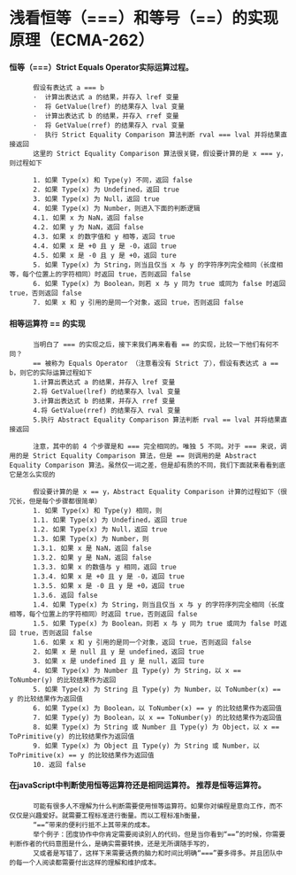 
# 浅看恒等（===）和等号（==）的实现原理（ECMA-262）

#### 恒等（===）Strict Equals Operator实际运算过程。

          假设有表达式 a === b
          ·  计算出表达式 a 的结果，并存入 lref 变量
          ·  将 GetValue(lref) 的结果存入 lval 变量
          ·  计算出表达式 b 的结果，并存入 rref 变量
          ·  将 GetValue(rref) 的结果存入 rval 变量
          ·  执行 Strict Equality Comparison 算法判断 rval === lval 并将结果直接返回
          这里的 Strict Equality Comparison 算法很关键，假设要计算的是 x === y，则过程如下

          1. 如果 Type(x) 和 Type(y) 不同，返回 false
          2. 如果 Type(x) 为 Undefined，返回 true
          3. 如果 Type(x) 为 Null，返回 true
          4. 如果 Type(x) 为 Number，则进入下面的判断逻辑
          4.1. 如果 x 为 NaN，返回 false
          4.2. 如果 y 为 NaN，返回 false
          4.3. 如果 x 的数字值和 y 相等，返回 true
          4.4. 如果 x 是 +0 且 y 是 -0，返回 true
          4.5. 如果 x 是 -0 且 y 是 +0，返回 ture
          5. 如果 Type(x) 为 String，则当且仅当 x 与 y 的字符序列完全相同（长度相等，每个位置上的字符相同）时返回 true，否则返回 false
          6. 如果 Type(x) 为 Boolean，则若 x 与 y 同为 true 或同为 false 时返回 true，否则返回 false
          7. 如果 x 和 y 引用的是同一个对象，返回 true，否则返回 false

#### 相等运算符 == 的实现

          当明白了 === 的实现之后，接下来我们再来看看 == 的实现，比较一下他们有何不同？
          == 被称为 Equals Operator （注意看没有 Strict 了），假设有表达式 a == b，则它的实际运算过程如下
          1.计算出表达式 a 的结果，并存入 lref 变量
          2.将 GetValue(lref) 的结果存入 lval 变量
          3.计算出表达式 b 的结果，并存入 rref 变量
          4.将 GetValue(rref) 的结果存入 rval 变量
          5.执行 Abstract Equality Comparison 算法判断 rval == lval 并将结果直接返回

          注意，其中的前 4 个步骤是和 === 完全相同的。唯独 5 不同。对于 === 来说，调用的是 Strict Equality Comparison 算法，但是 == 则调用的是 Abstract Equality Comparison 算法。虽然仅一词之差，但是却有质的不同，我们下面就来看看到底它是怎么实现的

          假设要计算的是 x == y，Abstract Equality Comparison 计算的过程如下（很冗长，但是每个步骤都很简单）
          1. 如果 Type(x) 和 Type(y) 相同，则
          1.1. 如果 Type(x) 为 Undefined，返回 true
          1.2. 如果 Type(x) 为 Null，返回 true
          1.3. 如果 Type(x) 为 Number，则
          1.3.1. 如果 x 是 NaN，返回 false
          1.3.2. 如果 y 是 NaN，返回 false
          1.3.3. 如果 x 的数值与 y 相同，返回 true
          1.3.4. 如果 x 是 +0 且 y 是 -0，返回 true
          1.3.5. 如果 x 是 -0 且 y 是 +0，返回 true
          1.3.6. 返回 false
          1.4. 如果 Type(x) 为 String，则当且仅当 x 与 y 的字符序列完全相同（长度相等，每个位置上的字符相同）时返回 true，否则返回 false
          1.5. 如果 Type(x) 为 Boolean，则若 x 与 y 同为 true 或同为 false 时返回 true，否则返回 false
          1.6. 如果 x 和 y 引用的是同一个对象，返回 true，否则返回 false
          2. 如果 x 是 null 且 y 是 undefined，返回 true
          3. 如果 x 是 undefined 且 y 是 null，返回 ture
          4. 如果 Type(x) 为 Number 且 Type(y) 为 String，以 x == ToNumber(y) 的比较结果作为返回
          5. 如果 Type(x) 为 String 且 Type(y) 为 Number，以 ToNumber(x) == y 的比较结果作为返回值
          6. 如果 Type(x) 为 Boolean，以 ToNumber(x) == y 的比较结果作为返回值
          7. 如果 Type(y) 为 Boolean，以 x == ToNumber(y) 的比较结果作为返回值
          8. 如果 Type(x) 为 String 或 Number 且 Type(y) 为 Object，以 x == ToPrimitive(y) 的比较结果作为返回值
          9. 如果 Type(x) 为 Object 且 Type(y) 为 String 或 Number，以 ToPrimitive(x) == y 的比较结果作为返回值
          10. 返回 false
          
     
#### 在javaScript中判断使用恒等运算符还是相同运算符。 推荐是恒等运算符。

          可能有很多人不理解为什么判断需要使用恒等运算符。如果你对编程是意向工作，而不仅仅是兴趣爱好。就需要工程标准进行衡量。而以工程标准h衡量，
          “==”带来的便利行抵不上其带来的成本。
          举个例子：团度协作中你肯定需要阅读别人的代码，但是当你看到“==”的时候，你需要判断作者的代码意图是什么，是确实需要转换，还是无所谓随手写的，
          又或者是写错了，这样下来需要话费的脑力和时间比明确“===”要多得多。并且团队中的每一个人阅读都需要付出这样的理解和维护成本。

